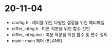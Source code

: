 # 20-11-04

- config.h : 제어를 위한 다양한 설정을 위한 헤더파일
- differ_integ.h : 미분 적분을 위한 함수 선언
- differ_integ.ino : 미분 적분을 위한 함수 및 변수 정의
- main : main 제어 (BLANK)